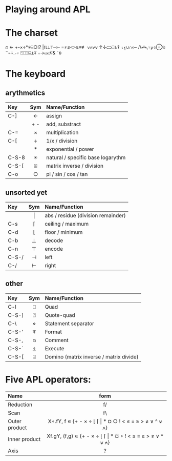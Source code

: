 # Playing around APL

# The charset

⍝ ← +-×÷*⍟⌹○!? |⌈⌊⊥⊤⊣⊢ =≠≤<>≥≡≢ ∨∧⍱⍱ ↑↓⊂⊃⎕⍋⍒ ⍳⍷∪∩∊~ /\⌿⍀,⍪⍴⌽⊖⍉ ¨⍨⍣.∘⍤ ⍞⎕⍠⌸⍎⍕ ⋄→⍵⍺∇& ¯⍬

# The keyboard

## arythmetics

| Key   | Sym | Name/Function                     |
|:------|:---:|:----------------------------------|
| C-]   |  ←  | assign                            |
|       | + - |  add, substract                   |
| C-=   |  ×  | multiplication                    |
| C-[   |  ÷  | 1/x / division                    |
|       |  *  |   exponential / power             |
| C-S-8 | ⍟  | natural / specific base logarythm |
| C-S-[ | ⌹  | matrix inverse / division         |
| C-o   |  ○  | pi / sin / cos / tan              |

## unsorted yet

| Key   | Sym | Name/Function                      |
|:------|:---:|:-----------------------------------|
|       | \|  | abs / residue (division remainder) |
| C-s   |  ⌈  | ceiling / maximum                  |
| C-d   |  ⌊  | floor / minimum                    |
| C-b   |  ⊥ | decode                             |
| C-n   |  ⊤ | encode                             |
| C-S-/ |  ⊣ | left                               |
| C-/   |  ⊢ | right                              |

## other

| Key   | Sym | Name/Function                     |
|:------|:--:|:-----------------------------------|
| C-l   | ⎕ | Quad
| C-S-] | ⍞ | Quote-quad
| C-\   | ⋄  | Statement separator
| C-S-' | ⍕ | Format
| C-S-, | ⍝ | Comment
| C-S-` | ⍎ | Execute
| C-S-[ | ⌹ | Domino (matrix inverse / matrix divide)

# Five APL operators:
| Name          | form |
|:--------------|:----:|  
| Reduction     | f/   |
| Scan          | f\   |
| Outer product | X∘.fY, f ∊ {+ - × ÷ ⌊ ⌈ \| * ¤ ○ ! < ≤ = ≥ > ≠ ∨ ^ ⍱ ⍲} |
| Inner product | Xf.gY, (f,g) ∊ {+ - × ÷ ⌊ ⌈ \| * ¤ ∘ ! < ≤ = ≥ > ≠ ∨ ^ ⍱ ⍲} |
| Axis          | ? |
